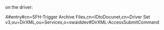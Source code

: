 on the driver:

4#entry#cn=SFH-Trigger Archive Files,cn=IDtoDocunet,cn=Driver Set v3,ou=DirXML,ou=Services,o=swaiddev#DirXML-AccessSubmitCommand

